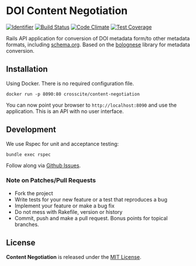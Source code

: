 # DOI Content Negotiation

[![Identifier](https://img.shields.io/badge/doi-10.5438%2Ft1jg--hvhn-fca709.svg)](https://doi.org/10.5438/t1jg-hvhn)
[![Build Status](https://travis-ci.org/crosscite/content-negotiation.svg?branch=master)](https://travis-ci.org/crosscite/content-negotiation) [![Code Climate](https://codeclimate.com/github/crosscite/content-negotiation/badges/gpa.svg)](https://codeclimate.com/github/crosscite/content-negotiation) [![Test Coverage](https://codeclimate.com/github/crosscite/content-negotiation/badges/coverage.svg)](https://codeclimate.com/github/crosscite/content-negotiation/coverage)

Rails API application for conversion of DOI metadata form/to other metadata formats, including [schema.org](https://schema.org). Based on the [bolognese](https://github.com/datacite/bolognese) library for metadata conversion.

## Installation


Using Docker. There is no required configuration file.

```
docker run -p 8090:80 crosscite/content-negotiation
```

You can now point your browser to `http://localhost:8090` and use the application.
This is an API with no user interface.

## Development

We use Rspec for unit and acceptance testing:

```
bundle exec rspec
```

Follow along via [Github Issues](https://github.com/crosscite/content-negotiation/issues).

### Note on Patches/Pull Requests

* Fork the project
* Write tests for your new feature or a test that reproduces a bug
* Implement your feature or make a bug fix
* Do not mess with Rakefile, version or history
* Commit, push and make a pull request. Bonus points for topical branches.

## License
**Content Negotiation** is released under the [MIT License](https://github.com/crosscite/content-negotiation/blob/master/LICENSE).
